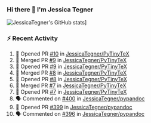 ### Hi there 👋 I'm Jessica Tegner

![JessicaTegner's GitHub stats](https://github-readme-stats.vercel.app/api?username=jessicategner)]


### :zap: Recent Activity

<!--START_SECTION:activity-->
1. 💪 Opened PR [#10](https://github.com/JessicaTegner/PyTinyTeX/pull/10) in [JessicaTegner/PyTinyTeX](https://github.com/JessicaTegner/PyTinyTeX)
2. 🎉 Merged PR [#9](https://github.com/JessicaTegner/PyTinyTeX/pull/9) in [JessicaTegner/PyTinyTeX](https://github.com/JessicaTegner/PyTinyTeX)
3. 💪 Opened PR [#9](https://github.com/JessicaTegner/PyTinyTeX/pull/9) in [JessicaTegner/PyTinyTeX](https://github.com/JessicaTegner/PyTinyTeX)
4. 🎉 Merged PR [#8](https://github.com/JessicaTegner/PyTinyTeX/pull/8) in [JessicaTegner/PyTinyTeX](https://github.com/JessicaTegner/PyTinyTeX)
5. 💪 Opened PR [#8](https://github.com/JessicaTegner/PyTinyTeX/pull/8) in [JessicaTegner/PyTinyTeX](https://github.com/JessicaTegner/PyTinyTeX)
6. 🎉 Merged PR [#7](https://github.com/JessicaTegner/PyTinyTeX/pull/7) in [JessicaTegner/PyTinyTeX](https://github.com/JessicaTegner/PyTinyTeX)
7. 💪 Opened PR [#7](https://github.com/JessicaTegner/PyTinyTeX/pull/7) in [JessicaTegner/PyTinyTeX](https://github.com/JessicaTegner/PyTinyTeX)
8. 🗣 Commented on [#400](https://github.com/JessicaTegner/pypandoc/issues/400#issuecomment-2674093409) in [JessicaTegner/pypandoc](https://github.com/JessicaTegner/pypandoc)
9. 💪 Opened PR [#399](https://github.com/JessicaTegner/pypandoc/pull/399) in [JessicaTegner/pypandoc](https://github.com/JessicaTegner/pypandoc)
10. 🗣 Commented on [#396](https://github.com/JessicaTegner/pypandoc/pull/396#issuecomment-2663771207) in [JessicaTegner/pypandoc](https://github.com/JessicaTegner/pypandoc)
<!--END_SECTION:activity-->
